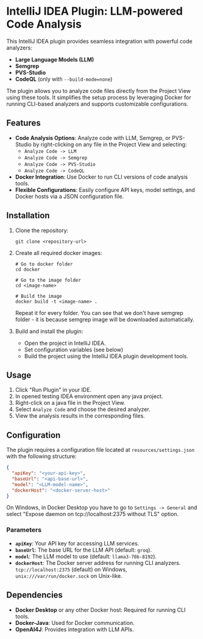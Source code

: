 # IntelliJ IDEA Plugin: LLM-powered Code Analysis

This IntelliJ IDEA plugin provides seamless integration with powerful code analyzers:
- **Large Language Models (LLM)**
- **Semgrep**
- **PVS-Studio**
- **CodeQL** (only with `--build-mode=none`)

The plugin allows you to analyze code files directly from the Project View using these tools. It simplifies the setup process by leveraging Docker for running CLI-based analyzers and supports customizable configurations.

## Features
- **Code Analysis Options**: Analyze code with LLM, Semgrep, or PVS-Studio by right-clicking on any file in the Project View and selecting:
  - `Analyze Code -> LLM`
  - `Analyze Code -> Semgrep`
  - `Analyze Code -> PVS-Studio`
  - `Analyze Code -> CodeQL`
- **Docker Integration**: Use Docker to run CLI versions of code analysis tools.
- **Flexible Configurations**: Easily configure API keys, model settings, and Docker hosts via a JSON configuration file.

## Installation
1. Clone the repository:
   ```
   git clone <repository-url>
   ```
2. Create all required docker images:
   ```
   # Go to docker folder
   cd docker

   # Go to the image folder
   cd <image-name>

   # Build the image
   docker build -t <image-name> .
   ```
   Repeat it for every folder. You can see that we don't have semgrep folder - it is because semgrep image will be downloaded automatically.

3. Build and install the plugin:
   - Open the project in IntelliJ IDEA.
   - Set configuration variables (see below)
   - Build the project using the IntelliJ IDEA plugin development tools.

## Usage
1. Click "Run Plugin" in your IDE.
2. In opened testing IDEA environment open any java project.
3. Right-click on a java file in the Project View.
4. Select `Analyze Code` and choose the desired analyzer.
5. View the analysis results in the corresponding files.

## Configuration
The plugin requires a configuration file located at `resources/settings.json` with the following structure:

```json
{
  "apiKey": "<your-api-key>",
  "baseUrl": "<api-base-url>",
  "model": "<LLM-model-name>",
  "dockerHost": "<docker-server-host>"
}
```

On Windows, in Docker Desktop you have to go to `Settings -> General` and select "Expose daemon on tcp://localhost:2375 without TLS" option.

### Parameters
- **`apiKey`**: Your API key for accessing LLM services.
- **`baseUrl`**: The base URL for the LLM API (default: `groq`).
- **`model`**: The LLM model to use (default: `llama3-70b-8192`).
- **`dockerHost`**: The Docker server address for running CLI analyzers. `tcp://localhost:2375` (default) on Windows, `unix:///var/run/docker.sock` on Unix-like.

## Dependencies
- **Docker Desktop** or any other Docker host: Required for running CLI tools.
- **Docker-Java**: Used for Docker communication.
- **OpenAI4J**: Provides integration with LLM APIs.
